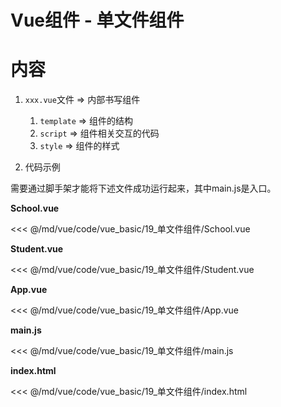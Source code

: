 # Vue组件 - 单文件组件

# 内容

1. `xxx.vue`文件 => 内部书写组件 

   1. `template` => 组件的结构
   2. `script` => 组件相关交互的代码
   3. `style` => 组件的样式

2. 代码示例 

需要通过脚手架才能将下述文件成功运行起来，其中main.js是入口。

**School.vue**

<<< @/md/vue/code/vue_basic/19_单文件组件/School.vue

**Student.vue**

<<< @/md/vue/code/vue_basic/19_单文件组件/Student.vue

**App.vue**

<<< @/md/vue/code/vue_basic/19_单文件组件/App.vue

**main.js**

<<< @/md/vue/code/vue_basic/19_单文件组件/main.js

**index.html**

<<< @/md/vue/code/vue_basic/19_单文件组件/index.html